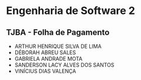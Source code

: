 # Engenharia de Software 2
## TJBA - Folha de Pagamento

- ARTHUR HENRIQUE SILVA DE LIMA
- DÉBORAH ABREU SALES 
- GABRIELA ANDRADE MOTA
- SANDERSON LACY ALVES DOS SANTOS
- VINÍCIUS DIAS VALENÇA
